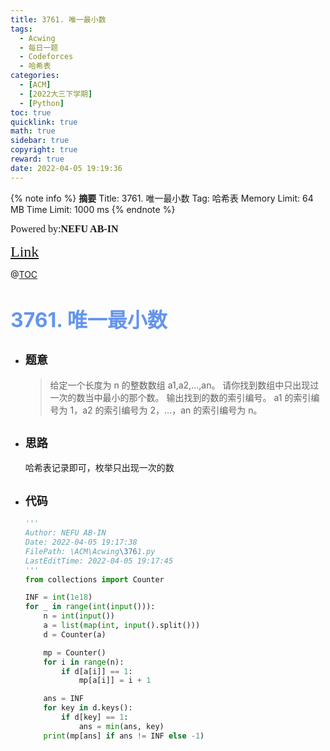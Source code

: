 ```yaml
---
title: 3761. 唯一最小数
tags:
  - Acwing
  - 每日一题
  - Codeforces
  - 哈希表
categories:
  - [ACM]
  - [2022大三下学期]
  - [Python]
toc: true
quicklink: true
math: true
sidebar: true
copyright: true
reward: true
date: 2022-04-05 19:19:36
---
```



{% note info %}
**摘要**
Title: 3761. 唯一最小数
Tag: 哈希表
Memory Limit: 64 MB
Time Limit: 1000 ms
{% endnote %}
<!-- more -->

<font size=3 face=楷体>Powered by:**NEFU AB-IN**</font>

<font color=#FFA500 size=5 face=楷体>[Link](https://www.acwing.com/problem/content/3764/)</font>

@[TOC](文章目录)

# <font color=#6495ED size=6>3761. 唯一最小数</font>

* ## <font size=4 face=粗体>题意</font>

  >给定一个长度为 n 的整数数组 a1,a2,…,an。
  >请你找到数组中只出现过一次的数当中最小的那个数。
  >输出找到的数的索引编号。
  >a1 的索引编号为 1，a2 的索引编号为 2，…，an 的索引编号为 n。

* ## <font size=4 face=粗体>思路</font>

  哈希表记录即可，枚举只出现一次的数

* ## <font size=4 face=粗体>代码</font>

  ```python
  '''
  Author: NEFU AB-IN
  Date: 2022-04-05 19:17:38
  FilePath: \ACM\Acwing\3761.py
  LastEditTime: 2022-04-05 19:17:45
  '''
  from collections import Counter

  INF = int(1e18)
  for _ in range(int(input())):
      n = int(input())
      a = list(map(int, input().split()))
      d = Counter(a)

      mp = Counter()
      for i in range(n):
          if d[a[i]] == 1:
              mp[a[i]] = i + 1

      ans = INF
      for key in d.keys():
          if d[key] == 1:
              ans = min(ans, key)
      print(mp[ans] if ans != INF else -1)
  ```